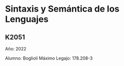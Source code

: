 # **Sintaxis y Semántica de los Lenguajes**
## K2051
Año: 2022

Alumno: Boglioli Máximo
Legajo: 178.208-3
